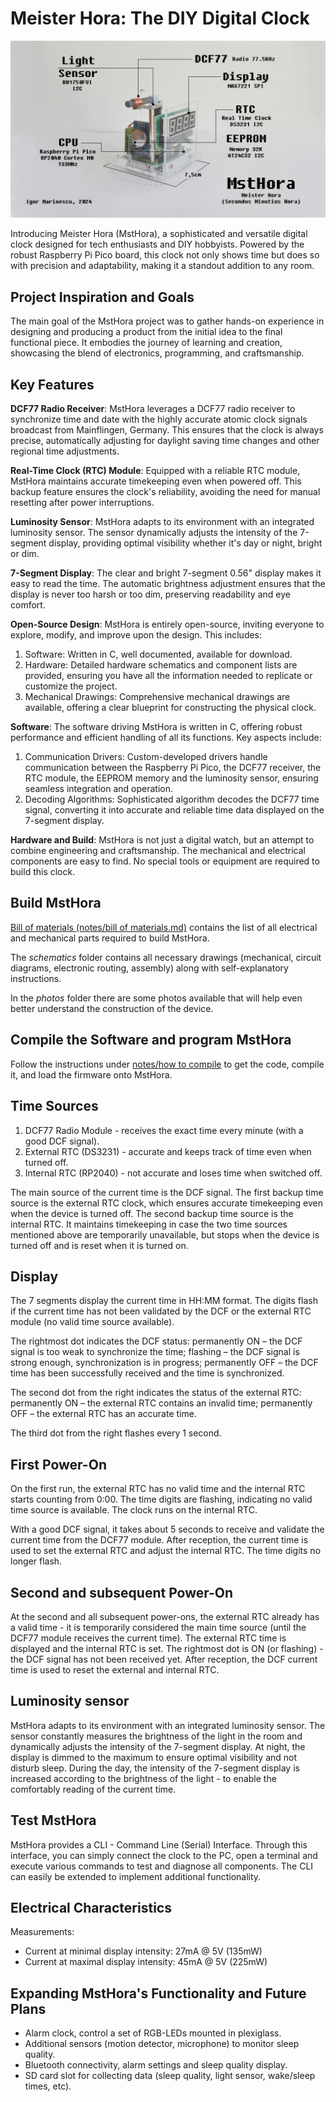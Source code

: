 # Meister Hora: The DIY Digital Clock

![MstHora](intro.jpg)

Introducing Meister Hora (MstHora), a sophisticated and versatile digital clock designed for tech enthusiasts and DIY hobbyists. Powered by the robust Raspberry Pi Pico board, this clock not only shows time but does so with precision and adaptability, making it a standout addition to any room.

## Project Inspiration and Goals

The main goal of the MstHora project was to gather hands-on experience in designing and producing a product from the initial idea to the final functional piece. It embodies the journey of learning and creation, showcasing the blend of electronics, programming, and craftsmanship.

## Key Features

**DCF77 Radio Receiver**: MstHora leverages a DCF77 radio receiver to synchronize time and date with the highly accurate atomic clock signals broadcast from Mainflingen, Germany. This ensures that the clock is always precise, automatically adjusting for daylight saving time changes and other regional time adjustments.

**Real-Time Clock (RTC) Module**: Equipped with a reliable RTC module, MstHora maintains accurate timekeeping even when powered off. This backup feature ensures the clock's reliability, avoiding the need for manual resetting after power interruptions.

**Luminosity Sensor**: MstHora adapts to its environment with an integrated luminosity sensor. The sensor dynamically adjusts the intensity of the 7-segment display, providing optimal visibility whether it's day or night, bright or dim.

**7-Segment Display**: The clear and bright 7-segment 0.56" display makes it easy to read the time. The automatic brightness adjustment ensures that the display is never too harsh or too dim, preserving readability and eye comfort.

**Open-Source Design**: MstHora is entirely open-source, inviting everyone to explore, modify, and improve upon the design. This includes:

1. Software: Written in C, well documented, available for download.
2. Hardware: Detailed hardware schematics and component lists are provided, ensuring you have all the information needed to replicate or customize the project.
3. Mechanical Drawings: Comprehensive mechanical drawings are available, offering a clear blueprint for constructing the physical clock.

**Software**: The software driving MstHora is written in C, offering robust performance and efficient handling of all its functions. Key aspects include:
1. Communication Drivers: Custom-developed drivers handle communication between the Raspberry Pi Pico, the DCF77 receiver, the RTC module, the EEPROM memory and the luminosity sensor, ensuring seamless integration and operation. 
2. Decoding Algorithms: Sophisticated algorithm decodes the DCF77 time signal, converting it into accurate and reliable time data displayed on the 7-segment display.

**Hardware and Build**: MstHora is not just a digital watch, but an attempt to combine engineering and craftsmanship. The mechanical and electrical components are easy to find. No special tools or equipment are required to build this clock.

## Build MstHora

[Bill of materials (notes/bill of materials.md)](./notes/bill%20of%20materials.md) contains the list of all electrical and mechanical parts required to build MstHora.

The *schematics* folder contains all necessary drawings (mechanical, circuit diagrams, electronic routing, assembly) along with self-explanatory instructions.

In the *photos* folder there are some photos available that will help even better understand the construction of the device.


## Compile the Software and program MstHora

Follow the instructions under [notes/how to compile](./notes/how%20to%20compile.md) to get the code, compile it, and load the firmware onto MstHora.

## Time Sources

1. DCF77 Radio Module - receives the exact time every minute (with a good DCF signal).
2. External RTC (DS3231) - accurate and keeps track of time even when turned off.
3. Internal RTC (RP2040) - not accurate and loses time when switched off.

The main source of the current time is the DCF signal. The first backup time source is the external RTC clock, which ensures accurate timekeeping even when the device is turned off. The second backup time source is the internal RTC. It maintains timekeeping in case the two time sources mentioned above are temporarily unavailable, but stops when the device is turned off and is reset when it is turned on.

## Display

The 7 segments display the current time in HH:MM format. The digits flash if the current time has not been validated by the DCF or the external RTC module (no valid time source available).

The rightmost dot indicates the DCF status: permanently ON – the DCF signal is too weak to synchronize the time; flashing – the DCF signal is strong enough, synchronization is in progress; permanently OFF – the DCF time has been successfully received and the time is synchronized.

The second dot from the right indicates the status of the external RTC: permanently ON – the external RTC contains an invalid time; permanently OFF – the external RTC has an accurate time.

The third dot from the right flashes every 1 second.

## First Power-On

On the first run, the external RTC has no valid time and the internal RTC starts counting from 0:00. The time digits are flashing, indicating no valid time source is available. The clock runs on the internal RTC. 

With a good DCF signal, it takes about 5 seconds to receive and validate the current time from the DCF77 module. After reception, the current time is used to set the external RTC and adjust the internal RTC. The time digits no longer flash.

## Second and subsequent Power-On

At the second and all subsequent power-ons, the external RTC already has a valid time - it is temporarily considered the main time source (until the DCF77 module receives the current time). The external RTC time is displayed and the internal RTC is set. The rightmost dot is ON (or flashing) - the DCF signal has not been received yet. After reception, the DCF current time is used to reset the external and internal RTC.

## Luminosity sensor

MstHora adapts to its environment with an integrated luminosity sensor. The sensor constantly measures the brightness of the light in the room and dynamically adjusts the intensity of the 7-segment display. At night, the display is dimmed to the maximum to ensure optimal visibility and not disturb sleep. During the day, the intensity of the 7-segment display is increased according to the brightness of the light - to enable the comfortably reading of the current time.

## Test MstHora

MstHora provides a CLI - Command Line (Serial) Interface. Through this interface, you can simply connect the clock to the PC, open a terminal and execute various commands to test and diagnose all components. The CLI can easily be extended to implement additional functionality.

## Electrical Characteristics

Measurements:

- Current at minimal display intensity: 27mA @ 5V (135mW)
- Current at maximal display intensity: 45mA @ 5V (225mW)

## Expanding MstHora's Functionality and Future Plans

- Alarm clock, control a set of RGB-LEDs mounted in plexiglass.
- Additional sensors (motion detector, microphone) to monitor sleep quality.
- Bluetooth connectivity, alarm settings and sleep quality display.
- SD card slot for collecting data (sleep quality, light sensor, wake/sleep times, etc).
